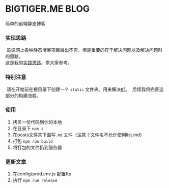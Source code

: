 # BIGTIGER.ME BLOG 
简单的前端静态博客

### 实现思路

  虽说网上各种静态博客项目层出不穷，但是重要的在于解决问题以及解决问题时的思路。    
  这是我的[实践思路](https://segmentfault.com/a/1190000009341256?_ea=2575582)，供大家参考。

### 特别注意

  请在开始前在根目录下创建一个 `static` 文件夹。用来解决[#1](https://github.com/liujinyang1994/Blog/issues/1)。
  后续我将完善这部分的构建流程。

### 使用

1. 拷贝一份代码到你的本地
2. 在目录下 `npm i`
3. 在posts文件夹下面写`.md` 文件（注意！文件名不允许使用list.md）
4. 打包 `npm run build`
5. 将打包的文件扔到服务器

### 更新文章

1. 在config/prod.env.js 配置ftp
2. 执行 `npm run release`



